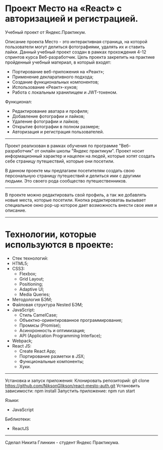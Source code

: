 # Проект Место на «React» с авторизацией и регистрацией.

Учебный проект от Яндекс.Практикум.

Описание проекта
Место - это интерактивная страница, на которой пользователи могут делиться фотографиями, удалять их и ставить лайки.
Данный учебный проект создан в рамках прохождения 4-12 спринтов курса Веб-разработчик. Цель проекта закрепить на практике пройденный учебный материал, в который входят:

* Портирование веб-приложения на «Реакт»;
* Применение декларативного подхода;
* Создание функциональных компонентов;
* Использование «Реакт»-хуков;
* Работа c локальным хранилищем и JWT-токеном.

Функционал:

* Редактирование аватара и профиля;
* Добавление фотографии и лайков;
* Удаление фотографии и лайков;
* Открытие фотографии в полном размере;
* Авторизация и регистрация пользователей.

---

Проект реализован в рамках обучения по программе "Веб-разработчик" от онлайн школы "Яндекс практикум".
Проект носит информационный характер и нацелен на людей, которые хотят создать себе страницу путешествий, которые они посетили.

В данном проекте мы предлагаем посетителям создать свою персональную страницу путешествий и делиться ими с другими людьми.
Это своего рода сообщество путешественников.

---

В проекте можно редактировать свой профиль, а так же добавлять новые места, которые посетили. Кнопка редактироватаь вызывает специальное окно pop-up которое дает возможность внести свое имя и описание.

---

# Технологии, которые используются в проекте:

* Стек технологий:
* HTML5;
* CSS3:
    * Flexbox;
    * Grid Layout;
    * Positioning;
    * Adaptive UI;
    * Media Queries;
* Методология БЭМ;
* Файловая структура Nested БЭМ;
* JavaScript:
    * Стиль CamelCase;
    * Объектно-ориентированное программирование;
    * Промисы (Promise);
    * Асинхронность и оптимизация;
    * API (Application Programming Interface);
* Webpack;
* React JS:
    * Create React App;
    * Портирование разметки в JSX;
    * Функциональные компоненты;
    * Хуки.

---

Установка и запуск приложения:
Клонировать репозиторий:
git clone https://github.com/NiksonGlikson/react-mesto-auth.git
Установить зависимости:
npm install
Запустить приложение:
npm run start

Языки:
* JavaScript

Библиотеки:
* ReactJS

---

Сделал Никита Глинкин - студент Яндекс Практикума.

